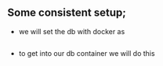 ## Some consistent setup;
- we will set the db with docker as
```bash

```
- to get into our db container we will do this
```bash

```